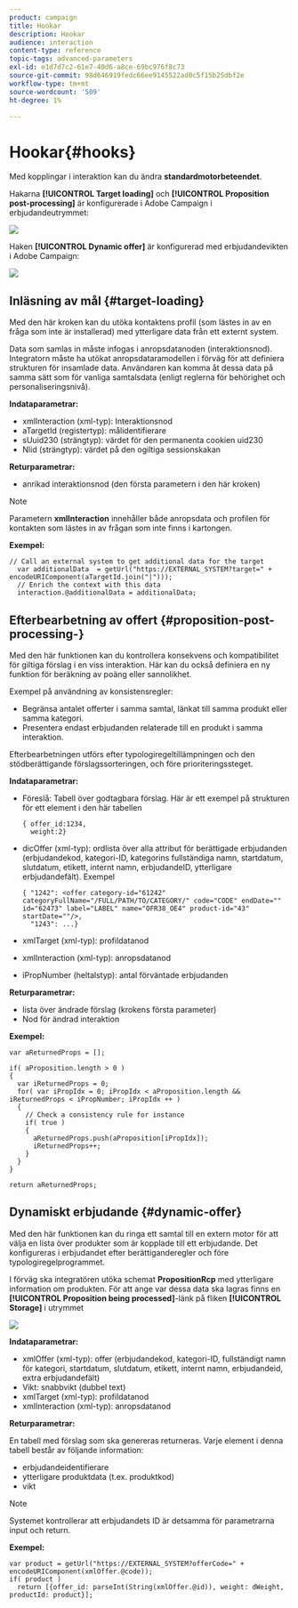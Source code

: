 ```yaml
---
product: campaign
title: Hookar
description: Hookar
audience: interaction
content-type: reference
topic-tags: advanced-parameters
exl-id: e1d7d7c2-61e7-40d6-a8ce-69bc976f8c73
source-git-commit: 98d646919fedc66ee9145522ad0c5f15b25dbf2e
workflow-type: tm+mt
source-wordcount: '509'
ht-degree: 1%

---
```


# Hookar{#hooks}

Med kopplingar i interaktion kan du ändra **standardmotorbeteendet**.

Hakarna **[!UICONTROL Target loading]** och **[!UICONTROL Proposition post-processing]** är konfigurerade i Adobe Campaign i erbjudandeutrymmet:

![](assets/interaction_hooks_1.png)

Haken **[!UICONTROL Dynamic offer]** är konfigurerad med erbjudandevikten i Adobe Campaign:

![](assets/interaction_hooks_2.png)

## Inläsning av mål {#target-loading}

Med den här kroken kan du utöka kontaktens profil (som lästes in av en fråga som inte är installerad) med ytterligare data från ett externt system.

Data som samlas in måste infogas i anropsdatanoden (interaktionsnod). Integratorn måste ha utökat anropsdataramodellen i förväg för att definiera strukturen för insamlade data. Användaren kan komma åt dessa data på samma sätt som för vanliga samtalsdata (enligt reglerna för behörighet och personaliseringsnivå).

**Indataparametrar:**

* xmlInteraction (xml-typ): Interaktionsnod
* aTargetId (registertyp): målidentifierare
* sUuid230 (strängtyp): värdet för den permanenta cookien uid230
* Nlid (strängtyp): värdet på den ogiltiga sessionskakan

**Returparametrar:**

* anrikad interaktionsnod (den första parametern i den här kroken)

>[!NOTE]
>
>Parametern **xmlInteraction** innehåller både anropsdata och profilen för kontakten som lästes in av frågan som inte finns i kartongen.

**Exempel:**

```
// Call an external system to get additional data for the target
  var additionalData  = getUrl("https://EXTERNAL_SYSTEM?target=" + encodeURIComponent(aTargetId.join("|")));
  // Enrich the context with this data
  interaction.@additionalData = additionalData;
```

## Efterbearbetning av offert {#proposition-post-processing-}

Med den här funktionen kan du kontrollera konsekvens och kompatibilitet för giltiga förslag i en viss interaktion. Här kan du också definiera en ny funktion för beräkning av poäng eller sannolikhet.

Exempel på användning av konsistensregler:

* Begränsa antalet offerter i samma samtal, länkat till samma produkt eller samma kategori.
* Presentera endast erbjudanden relaterade till en produkt i samma interaktion.

Efterbearbetningen utförs efter typologiregeltillämpningen och den stödberättigande förslagssorteringen, och före prioriteringssteget.

**Indataparametrar:**

* Föreslå: Tabell över godtagbara förslag. Här är ett exempel på strukturen för ett element i den här tabellen

   ```
   { offer_id:1234,
     weight:2}
   ```

* dicOffer (xml-typ): ordlista över alla attribut för berättigade erbjudanden (erbjudandekod, kategori-ID, kategorins fullständiga namn, startdatum, slutdatum, etikett, internt namn, erbjudandeID, ytterligare erbjudandefält). Exempel

   ```
   { "1242": <offer category-id="61242" categoryFullName="/FULL/PATH/TO/CATEGORY/" code="CODE" endDate="" id="62473" label="LABEL" name="OFR38_OE4" product-id="43" startDate=""/>,
     "1243": ...}
   ```

* xmlTarget (xml-typ): profildatanod
* xmlInteraction (xml-typ): anropsdatanod
* iPropNumber (heltalstyp): antal förväntade erbjudanden

**Returparametrar:**

* lista över ändrade förslag (krokens första parameter)
* Nod för ändrad interaktion

**Exempel:**

```
var aReturnedProps = [];

if( aProposition.length > 0 )
{
  var iReturnedProps = 0;
  for( var iPropIdx = 0; iPropIdx < aProposition.length && iReturnedProps < iPropNumber; iPropIdx ++ )
  {
    // Check a consistency rule for instance
    if( true )
    {
      aReturnedProps.push(aProposition[iPropIdx]);
      iReturnedProps++;
    }
  }
}

return aReturnedProps;
```

## Dynamiskt erbjudande {#dynamic-offer}

Med den här funktionen kan du ringa ett samtal till en extern motor för att välja en lista över produkter som är kopplade till ett erbjudande. Det konfigureras i erbjudandet efter berättiganderegler och före typologiregelprogrammet.

I förväg ska integratören utöka schemat **PropositionRcp** med ytterligare information om produkten. För att ange var dessa data ska lagras finns en **[!UICONTROL Proposition being processed]**-länk på fliken **[!UICONTROL Storage]** i utrymmet

![](assets/interaction_hooks_3.png)

**Indataparametrar:**

* xmlOffer (xml-typ): offer (erbjudandekod, kategori-ID, fullständigt namn för kategori, startdatum, slutdatum, etikett, internt namn, erbjudandeid, extra erbjudandefält)
* Vikt: snabbvikt (dubbel text)
* xmlTarget (xml-typ): profildatanod
* xmlInteraction (xml-typ): anropsdatanod

**Returparametrar:**

En tabell med förslag som ska genereras returneras. Varje element i denna tabell består av följande information:

* erbjudandeidentifierare
* ytterligare produktdata (t.ex. produktkod)
* vikt

>[!NOTE]
>
>Systemet kontrollerar att erbjudandets ID är detsamma för parametrarna input och return.

**Exempel:**

```
var product = getUrl("https://EXTERNAL_SYSTEM?offerCode=" + encodeURIComponent(xmlOffer.@code));
if( product )
  return [{offer_id: parseInt(String(xmlOffer.@id)), weight: dWeight, productId: product}];
```

